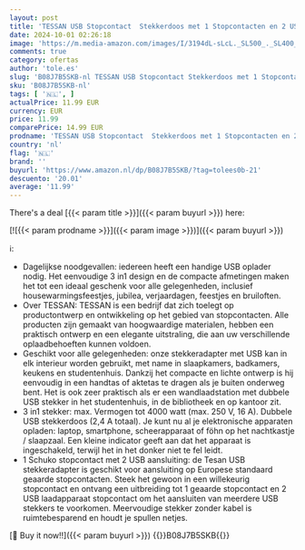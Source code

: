 ```yaml
---
layout: post
title: 'TESSAN USB Stopcontact  Stekkerdoos met 1 Stopcontacten en 2 USB Poorten  3 in 1 Stekkeradapter met USB Oplader  Stekker Compatibel met Phone  Wandstekkerdoos voor Kantoor  Thuis  Reis  Wit'
date: 2024-10-01 02:26:18
image: 'https://m.media-amazon.com/images/I/3194dL-sLcL._SL500_._SL400_.jpg'
comments: true
category: ofertas
author: 'tole.es'
slug: 'B08J7B5SKB-nl TESSAN USB Stopcontact Stekkerdoos met 1 Stopcontacten en...'
sku: 'B08J7B5SKB-nl'
tags: [ '🇳🇱', ]
actualPrice: 11.99 EUR
currency: EUR
price: 11.99
comparePrice: 14.99 EUR
prodname: 'TESSAN USB Stopcontact  Stekkerdoos met 1 Stopcontacten en 2 USB Poorten  3 in 1 Stekkeradapter met USB Oplader  Stekker Compatibel met Phone  Wandstekkerdoos voor Kantoor  Thuis  Reis  Wit'
country: 'nl'
flag: '🇳🇱'
brand: ''
buyurl: 'https://www.amazon.nl/dp/B08J7B5SKB/?tag=tolees0b-21'
descuento: '20.01'
average: '11.99'
---
```


There's a deal [{{< param title >}}]({{< param buyurl >}})  here:

[![{{< param prodname >}}]({{< param image >}})]({{< param buyurl >}})

ℹ️:

- Dagelijkse noodgevallen: iedereen heeft een handige USB oplader nodig. Het eenvoudige 3 in1 design en de compacte afmetingen maken het tot een ideaal geschenk voor alle gelegenheden, inclusief housewarmingsfeestjes, jubilea, verjaardagen, feestjes en bruiloften.
- Over TESSAN: TESSAN is een bedrijf dat zich toelegt op productontwerp en ontwikkeling op het gebied van stopcontacten. Alle producten zijn gemaakt van hoogwaardige materialen, hebben een praktisch ontwerp en een elegante uitstraling, die aan uw verschillende oplaadbehoeften kunnen voldoen.
- Geschikt voor alle gelegenheden: onze stekkeradapter met USB kan in elk interieur worden gebruikt, met name in slaapkamers, badkamers, keukens en studentenhuis. Dankzij het compacte en lichte ontwerp is hij eenvoudig in een handtas of aktetas te dragen als je buiten onderweg bent. Het is ook zeer praktisch als er een wandlaadstation met dubbele USB stekker in het studentenhuis, in de bibliotheek en op kantoor zit.
- 3 in1 stekker: max. Vermogen tot 4000 watt (max. 250 V, 16 A). Dubbele USB stekkerdoos (2,4 A totaal). Je kunt nu al je elektronische apparaten opladen: laptop, smartphone, scheerapparaat of föhn op het nachtkastje / slaapzaal. Een kleine indicator geeft aan dat het apparaat is ingeschakeld, terwijl het in het donker niet te fel leidt.
- 1 Schuko stopcontact met 2 USB aansluiting: de Tesan USB stekkeradapter is geschikt voor aansluiting op Europese standaard geaarde stopcontacten. Steek het gewoon in een willekeurig stopcontact en ontvang een uitbreiding tot 1 geaarde stopcontact en 2 USB laadapparaat stopcontact om het aansluiten van meerdere USB stekkers te voorkomen. Meervoudige stekker zonder kabel is ruimtebesparend en houdt je spullen netjes.

[🛒 Buy it now!!]({{< param buyurl >}})
{{<world>}}B08J7B5SKB{{</world>}}
